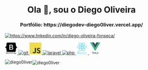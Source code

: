 <h1 align="center">Ola 👋, sou o Diego Oliveira</h1>
<h3 align="center">Portfólio: https://diegodev-diego0liver.vercel.app/</h3>


<p align="left">
<a href="https://linkedin.com/in/https://www.linkedin.com/in/diego-oliveira- fonseca/" target="blank"><img align="center" src="https://raw.githubusercontent.com/rahuldkjain/github-profile-readme-generator/master/src/images/icons/Social/linked -in-alt.svg" alt="https://www.linkedin.com/in/diego-oliveira-fonseca/" height="30" width="40" /></a>
</p>


<p align="left"> <a href="https://getbootstrap.com" target="_blank" rel="noreferrer"> <img src ="https://raw.githubusercontent.com/devicons/devicon/master/icons/bootstrap/bootstrap-plain-wordmark.svg" alt="bootstrap" width="40" height="40"/> </a > <a href="https://git-scm.com/" target="_blank" rel="noreferrer"> <img src="https://www.vectorlogo.zone/logos/git-scm/git -scm-icon.svg" alt="git" width="40" height="40"/> </a> <a href="https://developer.mozilla.org/en-US/docs/Web /JavaScript" target="_blank" rel="noreferrer"> <img src="https://raw.githubusercontent.com/devicons/devicon/master/icons/javascript/javascript-original.svg" alt="javascript" width="40" height="40"/> </a> <a href="https://laravel.com/" target="_blank" rel="noreferrer"> <img src="https:// raw.githubusercontent.com/devicons/devicon/master/icons/laravel/laravel-plain-wordmark.svg" alt="laravel" width="40" height="40"/> </a> <a href=" https://www.php.net" target="_blank" rel="noreferrer"> <img src="https://raw.githubusercontent.com/devicons/devicon/master/icons/php/php-original. svg" alt="php" width="40" height="40"/> </a> <a href="https://reactjs.org/" target="_blank" rel="noreferrer"> <img src="https://raw.githubusercontent.com/devicons/devicon/master/icons/react/react-original-wordmark.svg" alt="react" width="40" height="40"/> </ a> <a href="https://vuejs.org/" target="_blank" rel="noreferrer"> <img src="https://raw.githubusercontent.com/devicons/devicon/master/icons/vuejs/vuejs-original-wordmark.svg" alt=" vuejs" width="40" height="40"/> </a> </p>

<p><img align="left" src="https://github-readme-stats.vercel.app/api /top-langs?username=diego0liver&show_icons=true&locale=en&layout=compact" alt="diego0liver" /></p>

<p> <img align="center" src="https://github-readme-stats .vercel.app/api?username=diego0liver&show_icons=true&locale=en" alt="diego0liver" /></p>
